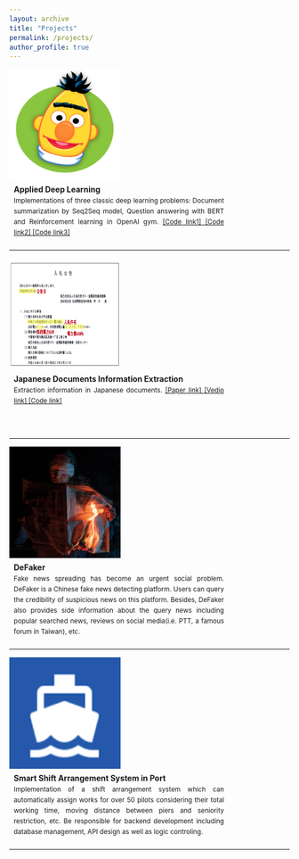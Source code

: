 ```yaml
---
layout: archive
title: "Projects"
permalink: /projects/
author_profile: true
---
```


<div style="float:left">
<img class="logoImg amplifyImg" src="/images/ADL.png" align="left" width="200px" height="200px" >
</div>
<div style="margin:8px;float:left;width:75%;text-align:justify;line-height:18px">
<b>Applied Deep Learning</b>
<small><br>
Implementations of three classic deep learning problems: Document summarization by Seq2Seq model, Question answering with BERT and Reinforcement learning in OpenAI gym.
<!-- <ol>
  <li>Document summarization by Seq2Seq model: </li>
  <li>Question answering with BERT: </li>
  <li>Reinforcement learning in OpenAI gym:</li>
</ol> -->
<a href="/file/summarizations.zip">[Code link1] </a> <a href="/file/QA.zip">[Code link2] </a> <a href="/file/RL.zip">[Code link3]</a> 
<br></small>
</div>
<div style="clear:both"></div>
<hr>

<div style="float:left">
<img class="logoImg amplifyImg" src="/images/JIE.png" align="left" width="200px" height="200px" >
</div>
<div style="margin:8px;float:left;width:75%;text-align:justify;line-height:18px">
<b>Japanese Documents Information Extraction</b>
<small><br>
Extraction information in Japanese documents.
<a href="/file/">[Paper link] </a> <a href="https://youtu.be/kl92dEIZnn8">[Vedio link] </a> <a href="/file/">[Code link]</a> 
<br></small>
<br></br>
</div>
<div style="clear:both"></div>
<hr>


<div style="float:left">
<img class="logoImg amplifyImg" src="/images/DeFaker.png" align="left" width="200px" height="200px" >
</div>
<div style="margin:8px;float:left;width:75%;text-align:justify;line-height:18px">
<b>DeFaker</b>
<small><br>
Fake news spreading has become an urgent social problem. DeFaker is a Chinese fake news detecting platform. Users can query the credibility of suspicious news on this platform. Besides, DeFaker also provides side information about the query news including popular searched news, reviews on social media(i.e. PTT, a famous forum in Taiwan), etc.
<br></small>
</div>
<div style="clear:both"></div>
<hr>

<div style="float:left">
<img class="logoImg amplifyImg" src="/images/port.png" align="left" width="200px" height="200px" >
</div>
<div style="margin:8px;float:left;width:75%;text-align:justify;line-height:18px">
<b>Smart Shift Arrangement System in Port</b>
<small><br>
Implementation of a shift arrangement system which can automatically assign works for over 50 pilots considering their total working time, moving distance between piers and seniority restriction, etc. Be responsible for backend development including database management, API design as well as logic controling.
<br></small>
</div>
<div style="clear:both"></div>
<hr>






